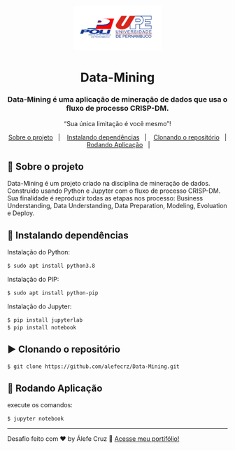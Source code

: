 <h1 align="center">
    <img alt="data-mining-logo" src="assets/logo.png" width="200px" />
</h1>
<div  align="center">
  <h1>
  Data-Mining
  </h1>
  <h3>
    Data-Mining é uma aplicação de mineração de dados que usa o fluxo de processo CRISP-DM. <br />
  </h3>
</div>
<p align="center">“Sua única limitação é você mesmo”!</blockquote>

<p align="center">
  <a href="#rocket-sobre-o-projeto">Sobre o projeto</a>&nbsp;&nbsp;&nbsp;|&nbsp;&nbsp;&nbsp;
  <a href="#rocket-instalando-dependências">Instalando dependências</a>&nbsp;&nbsp;&nbsp;|&nbsp;&nbsp;&nbsp;
  <a href="#arrow_forward-clonando-o-repositório">Clonando o repositório</a>&nbsp;&nbsp;&nbsp;|&nbsp;&nbsp;&nbsp;
  <a href="#wrench-rodando-aplicação">Rodando Aplicação</a>&nbsp;&nbsp;&nbsp;|&nbsp;&nbsp;&nbsp;
</p>

## :rocket: Sobre o projeto

Data-Mining é um projeto criado na disciplina de mineração de dados. Construido usando Python e Jupyter com o fluxo de processo CRISP-DM. Sua finalidade é reproduzir todas as etapas nos processo: Business Understanding, Data Understanding, Data Preparation, Modeling, Evoluation e Deploy.

## :rocket: Instalando dependências

Instalação do Python:
```sh
$ sudo apt install python3.8
```
Instalação do PIP:
```sh
$ sudo apt install python-pip
```
Instalação do Jupyter:
```sh
$ pip install jupyterlab
$ pip install notebook
```

## :arrow_forward: Clonando o repositório

```sh
$ git clone https://github.com/alefecrz/Data-Mining.git
```

## :wrench: Rodando Aplicação

 execute os comandos:
```sh
$ jupyter notebook
```

---

Desafio feito com ♥ by Álefe Cruz :wave: [Acesse meu portifólio!](https://www.alefecruz.com/)

